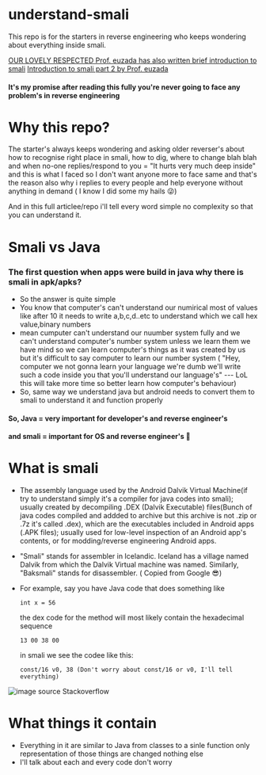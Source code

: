 # understand-smali
This repo is for the starters in reverse engineering who keeps wondering about everything inside smali.

<a href="https://telegra.ph/Introduction-to-Smali-06-29"> OUR LOVELY RESPECTED Prof. euzada has also written brief introduction to smali</a> 
<a href="https://github.com/AbhiTheModder/understand-smali/blob/main/Introduction%20to%20smali%20by%20euzada%20part%202.md"> Introduction to smali part 2 by Prof. euzada</a>

#### It's my promise after reading this fully you're never going to face any problem's in reverse engineering

# Why this repo?
The starter's always keeps wondering and asking older reverser's about how to recognise right place in smali, how to dig, where to change blah blah and when no-one replies/respond to you = "It hurts very much deep inside" and this is what I faced so I don't want anyone more to face same and that's the reason also why i replies to every people and help everyone without anything in demand ( I know I did some my hails 😜)

And in this full articlee/repo i'll tell every word simple no complexity so that you can understand it.

# Smali vs Java
### The first question when apps were build in java why there is smali in apk/apks?
   - So the answer is quite simple 
   - You know that computer's can't understand our numirical most of values like after 10 it needs to write a,b,c,d..etc to understand which we call hex value,binary numbers  
   - mean cumputer can't understand our nuumber system fully and we can't understand computer's number system unless we learn them we have mind so we can learn computer's things as it was created by us but it's difficult to say computer to learn our number system ( "Hey, computer we not gonna learn your language we're dumb we'll write such a code inside you that you'll understand our language's" --- LoL this will take more time so better learn how computer's behaviour)
   - So, same way we understand java but android needs to convert them to smali to understand it and function properly
#### So, Java = very important for developer's and reverse engineer's 
#### and smali = important for OS and reverse engineer's 🤣

# What is smali
   - The assembly language used by the Android Dalvik Virtual Machine(if try to understand simply it's a compiler for java codes into smali); usually created by decompiling .DEX (Dalvik Executable) files(Bunch of java codes compiled and addded to archive but this archive is not .zip or .7z it's called .dex), which are the executables included in Android apps (.APK files); usually used for low-level inspection of an Android app's contents, or for modding/reverse engineering Android apps.
   -  "Smali" stands for assembler in Icelandic. Iceland has a village named Dalvik from which the Dalvik Virtual machine was named. Similarly, "Baksmali" stands for disassembler. ( Copied from Google 😎)
   -  For example, say you have Java code that does something like

          int x = 56
       the dex code for the method will most likely contain the hexadecimal sequence

          13 00 38 00
       in smali we see the codee like this:
           
          const/16 v0, 38 (Don't worry about const/16 or v0, I'll tell everything)
          
![image](https://i.stack.imgur.com/nEEK5.png)
source Stackoverflow

# What things it contain
   - Everything in it are similar to Java from classes to a sinle function only representation of those things are changed nothing else
   - I'll talk about each and every code don't worry



